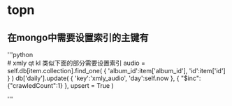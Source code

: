 # topn

## 在mongo中需要设置索引的主键有

'''python  
        # xmly qt kl 类似下面的部分需要设置索引
        audio = self.db[item.collection].find_one(
            {
                'album_id':item['album_id'],
                'id':item['id']
            }
        )
        db['daily'].update(
            {
                'key':'xmly_audio',
                'day':self.now
            },
            {
                "$inc":{"crawledCount":1}
            },
            upsert = True
        )

'''
